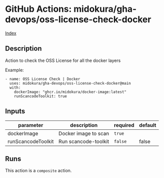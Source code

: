 # GitHub Actions: midokura/gha-devops/oss-license-check-docker

[Index](../gha.md)

<!-- action-docs-description -->
## Description

Action to check the OSS License for all the docker layers

Example:
```
- name: OSS License Check | Docker
  uses: midokura/gha-devops/oss-license-check-docker@main
  with:
    dockerImage: "ghcr.io/midokura/docker-image:latest"
    runScancodeToolkit: true
```
<!-- action-docs-description -->

<!-- action-docs-inputs -->
## Inputs

| parameter | description | required | default |
| --- | --- | --- | --- |
| dockerImage | Docker image to scan | `true` |  |
| runScancodeToolkit | Run scancode-toolkit | `false` | false |
<!-- action-docs-inputs -->

<!-- action-docs-outputs -->

<!-- action-docs-outputs -->

<!-- action-docs-runs -->
## Runs

This action is a `composite` action.
<!-- action-docs-runs -->
